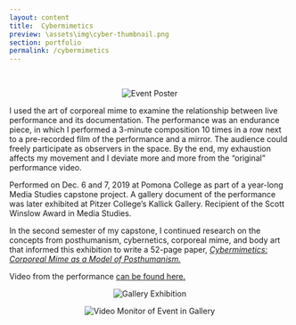 ```yaml
---
layout: content
title:  Cybermimetics
preview: \assets\img\cyber-thumbnail.png
section: portfolio
permalink: /cybermimetics
---
```


<!-- <div style="padding:56.31% 0 0 0;position:relative;"><iframe src="https://player.vimeo.com/video/326200777" style="position:absolute;top:0;left:0;width:100%;height:100%;" frameborder="0" allow="autoplay; fullscreen" allowfullscreen></iframe></div><script src="https://player.vimeo.com/api/player.js"></script> -->

<!-- <img src="assets\img\CybermimeticsPoster.jpg" alt="Event Poster"> -->

<br>
<p align="center"><img src="\assets\img\CybermimeticsPoster.jpg" alt="Event Poster"></p>

I used the art of corporeal mime to examine the relationship between live performance and its documentation. The performance was an endurance piece, in which I performed a 3-minute composition 10 times in a row next to a pre-recorded film of the performance and a mirror. The audience could freely participate as observers in the space. By the end, my exhaustion affects my movement and I deviate more and more from the “original” performance video. 

Performed on Dec. 6 and 7, 2019 at Pomona College as part of a year-long Media Studies capstone project. A gallery document of the performance was later exhibited at Pitzer College’s Kallick Gallery. Recipient of the Scott Winslow Award in Media Studies.

In the second semester of my capstone, I continued research on the concepts from posthumanism, cybernetics, corporeal mime, and body art that informed this exhibition to write a 52-page paper, <a href="https://static1.squarespace.com/static/5eb5a9a60d283f416056d5c2/t/5ec2ace09053c9535e8b9ab1/1589816547872/Culhane+Capstone+Cybermimetics+Final+Version.pdf"><i>Cybermimetics: Corporeal Mime as a Model of Posthumanism.</i></a>


Video from the performance <a href="https://www.mediavaccine.org/work/eric-culhane">can be found here.</a>

<p align="center"><img src="\assets\img\CyberGallery1.jpg" alt="Gallery Exhibition"></p>
<p align="center"><img src="\assets\img\CyberGallery2.jpg" alt="Video Monitor of Event in Gallery"></p>


